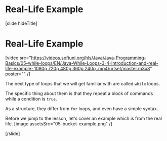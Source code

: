 # Real-Life Example

[slide hideTitle]
# Real-Life Example

[video src="https://videos.softuni.org/hls/Java/Java-Programming-Basics/05-while-loops/EN/Java-While-Loops-3-4-Introduction-and-real-life-example-,1080p,720p,480p,360p,240p,.mp4/urlset/master.m3u8" poster="" /]

The next type of loops that we will get familiar with are called `while` loops. 

The specific thing about them is that they repeat a block of commands while a condition is `true`. 

As a structure, they differ from `for` loops, and even have a simple syntax.

Before we jump to the lesson, let's cover an example which is from the real life.
[image assetsSrc="05-bucket-example.png" /]

[/slide]